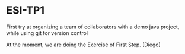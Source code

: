 # ESI-TP1
First try at organizing a team of collaborators with a demo java project, while using git for version control

At the moment, we are doing the Exercise of First Step. (Diego)